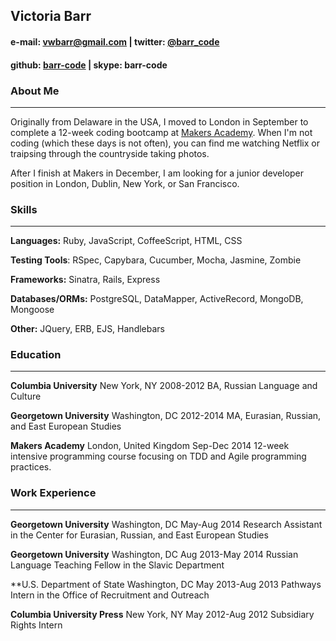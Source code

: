 ## Victoria Barr

####  e-mail: vwbarr@gmail.com   |   twitter: [@barr_code](https://twitter.com/barr_code)
####  github: [barr-code](https://github.com/barr-code)  |  skype: barr-code

### About Me
___________________
Originally from Delaware in the USA, I moved to London in September to complete a 12-week
coding bootcamp at [Makers Academy](http://www.makersacademy.com). When I'm not coding 
(which these days is not often), you can find me watching Netflix or traipsing through 
the countryside taking photos.

After I finish at Makers in December, I am looking for a junior developer position
in London, Dublin, New York, or San Francisco.

### Skills
___________________
**Languages:** Ruby, JavaScript, CoffeeScript, HTML, CSS

**Testing Tools**: RSpec, Capybara, Cucumber, Mocha, Jasmine, Zombie

**Frameworks:** Sinatra, Rails, Express

**Databases/ORMs:** PostgreSQL, DataMapper, ActiveRecord, MongoDB, Mongoose

**Other:** JQuery, ERB, EJS, Handlebars

### Education
___________________
**Columbia University**
		New York, NY										2008-2012
		BA, Russian Language and Culture

**Georgetown University**
		Washington, DC 									2012-2014
		MA, Eurasian, Russian, and East European Studies

**Makers Academy**
		London, United Kingdom					Sep-Dec 2014
		12-week intensive programming course focusing on TDD and Agile programming practices.

### Work Experience
___________________
**Georgetown University**
		Washington, DC 									May-Aug 2014
		Research Assistant in the Center for Eurasian, Russian, and East European Studies

**Georgetown University**
		Washington, DC 									Aug 2013-May 2014
		Russian Language Teaching Fellow in the Slavic Department

**U.S. Department of State
		Washington, DC 									May 2013-Aug 2013
		Pathways Intern in the Office of Recruitment and Outreach

**Columbia University Press**
		New York, NY										May 2012-Aug 2012
		Subsidiary Rights Intern
